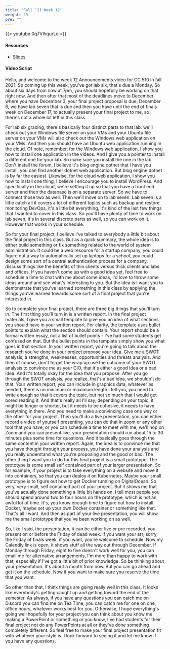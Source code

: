 ```yaml
---
title: "Fall '21 Week 12"
weight: 25
pre: ""
---
```


{{< youtube 0q7VlhqurLo >}}

#### Resources

* <a href="slides" target="_blank">Slides</a>

#### Video Script

Hello, and welcome to the week 12 Announcements video for CC 510 in fall 2021. So coming up this week, you've got lab six, that's due a Monday. So about six days from now at 7pm, you should hopefully be working on that right now. And then after that most of the deadlines move to December where you have December 3, your final project proposal is due; December 6, we have lab seven that is due and then you have until the end of finals week on December 17, to actually present your final project to me, so there's not a whole lot left in this class. 

For lab six grading, there's basically four distinct parts to that lab: we'll check out your Windows file server on your VMs and your Ubuntu file server on your VMs will also check out the Windows web application on your VMs. And then you should have an Ubuntu web application running in the cloud. Of note, remember, for the Windows web application, I show you how to install one application in the videos. And I give you a pointer to install a different one for your lab. So make sure you install the one in the lab. Don't install the forum, I believe it's blog engine dotnet that I have you install, you can find another dotnet web application. But blog engine dotnet is by far the easiest. Likewise, for the cloud web application, I show you how to install one thing, I believe I encourage you to install WordPress. And specifically in the cloud, we're setting it up so that you have a front end server and then the database is on a separate server. So we have to connect those two as well. Then we'll move on to lab seven. Lab seven is a little catch all it covers a lot of different topics such as backup and restore monitoring DevOps, it's a little bit everything, it's kind of the last few things that I wanted to cover in this class. So you'll have plenty of time to work on lab seven, it's in several discrete parts as well, so you can work on it. However that works in your schedule. 

So for your final project, I believe I've talked to everybody a little bit about the final project in this class. But as a quick summary, the whole idea is to either build something or fix something related to the world of system administration. It could be a web resource for a startup company, you could figure out a way to automatically set up laptops for a school, you could design some sort of a central authentication process for a company, discuss things like the benefits of thin clients versus thick clients and labs and offices. If you haven't come up with a good idea yet, feel free to schedule a time to chat with me about some ideas, I'd love to throw some ideas around and see what's interesting to you. But the idea is I want you to demonstrate that you've learned something in this class by applying the things you've learned towards some sort of a final project that you're interested in. 

So to complete your final project, there are three big things that you'll turn in. The first thing you'll turn in is a written report. In the final project materials, I give you a small template to give you an idea of what sections you should have in your written report. For clarity, the template uses bullet points to explain what the section should contain. Your report should be a formal written essay, not a list of bullet points - I've had some students get confused on that. But the bullet points in the template simply show you what goes in that section. In your written report, you're going to talk about the research you've done in your project propose your idea. Give me a SWOT analysis, a strengths, weaknesses, opportunities and threats analysis. And then of course, don't forget the wrap up use the outcome of your SWOT analysis to convince me as your CIO, that it's either a good idea or a bad idea. And it's totally okay for the idea that you propose. After you go through the SWOT analysis, you realize, that's a bad idea, we shouldn't do that. Your written report, you can include in graphics data, whatever as needed, there is no minimum or maximum length I tell you, you need to write enough so that it covers the topic, but not so much that I would get bored reading it. And that's really all I'll say, depending on your topic, it might be longer or shorter, but it needs to be cohesive, it needs to have everything in there. And you need to make a convincing case one way or the other for your project. Then you'll do a live presentation, you can either record a video of yourself presenting, you can do that in zoom or any other tool that you have, or you can schedule a time to meet with me, we'll hop on Zoom and you can present live, your presentation should run about 15 to 30 minutes plus some time for questions. And it basically goes through the same content in your written report. Again, the idea is to convince me that you have thought through your process, you have done your analysis and you really understand what you're proposing and the good or bad. The other thing I want you to do for this final project is a small prototype. The prototype is some small self contained part of your larger presentation. So for example, if your project is to take everything on a website and move it into containers, so that you can deploy it on Kubernetes. Maybe your small prototype is to figure out how to get Docker running on DigitalOcean. So very, very small, self contained part of your project. But it shows me that you've actually done something a little bit hands on. I tell most people you should spend around two to four hours on the prototype, which is not an awful lot of time. It's, you know enough time to figure out how to install Docker, maybe set up your own Docker container or something like that. That's all I want. And then as part of your live presentation, you will show me the small prototype that you've been working on as well. 

So, like I said, the presentation, it can be either live or pre recorded, you present on or before the Friday of dead week. If you want your err, sorry, the Friday of finals week, if you want, you're welcome to schedule. Now my Calendly link is open, it shows stuff all the way out through December. If Monday through Friday, eight to five doesn't work well for you, you can email me for alternative arrangements, I'm more than happy to work with that, especially if I've got a little bit of prior knowledge. So be thinking about your presentation. It's about a month from now. But you can go ahead and get it on the schedule. Now if you want to make sure you reserve the time that you want. 

So other than that, I think things are going really well in this class. It looks like everybody's getting caught up and getting toward the end of the semester. As always, if you have any questions you can catch me on Discord you can find me on Tea Time, you can catch me for one on one, office hours, whatever works best for you. Otherwise, I hope everything's going well hopefully for your project you can think about you know me making a PowerPoint or something or you know, I've had students for their final project not do any PowerPoints at all or they've done something completely different. So feel free to make your final project presentation fit with whatever your style is. I look forward to seeing it and let me know if you have any questions. 

